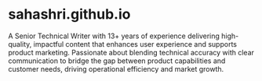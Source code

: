 # sahashri.github.io
A Senior Technical Writer with 13+ years of experience delivering high-quality, impactful content that enhances user experience and supports product marketing. Passionate about blending technical accuracy with clear communication to bridge the gap between product capabilities and customer needs, driving operational efficiency and market growth.
